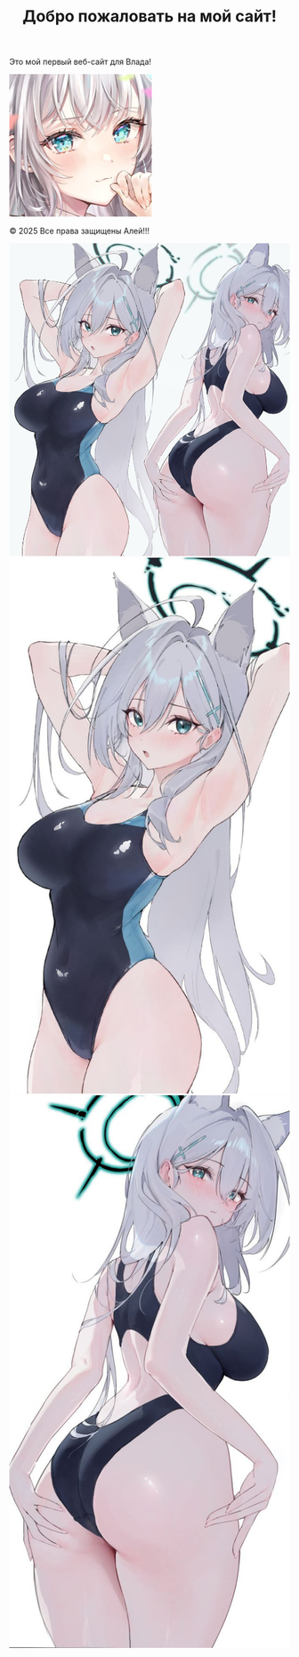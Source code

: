 <html lang="ru">
<head>
<meta charset="UTF-8">
<meta name="сайт" content="width=device-width, initial-scale=1.0">
<title>Мой не первый сайт</title>
</head>
<body>
<header>
<h1>Добро пожаловать на мой сайт!</h1>
</header>
<main>
<p>Это мой первый веб-сайт для Влада!</p>
</main>
<footer>
<body>
    <img src="4.jpg" alt="htlm" width="256" height="256">
</body>
<p>© 2025<span style=”color:#FF33CC;”> Все права защищены Алей!!!</span></p>
<body>
    <img src="1.jpg" alt="htlm" > 
    <img src="2.jpg" alt="htlm" > 
    <img src="3.jpg" alt="htlm" > 
</body>
</footer>
</head>
</body>
</html>
